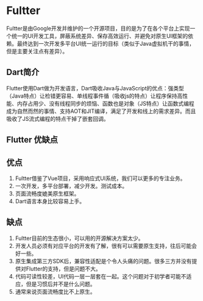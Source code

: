 # Fultter
Fultter是由Google开发并维护的一个开源项目，目的是为了在各个平台上实现一个统一的UI开发工具，屏蔽系统差异、保存高效运行、并避免对原生UI框架的依赖。最终达到一次开发多平台UI统一运行的目标（类似于Java虚拟机干的事情，但是主要关注点有差异）。

## Dart简介
Flutter使用Dart做为开发语言，Dart吸收Java与JavaScript的优点：强类型（Java特点）让检错更容易、单线程事件循（吸收js的特点）让程序保持高性能、内存占用少、没有线程同步的烦恼、函数也是对象（JS特点）让函数式编程成为自然而然的事情、支持AOT和JIT编译，满足了开发和线上的需求差异。而且吸收了JS流式编程的特点干掉了嵌套回调。

## Flutter 优缺点
优点
----
1. Fultter借鉴了Vue项目，采用响应式UI系统，我们可以更多的专注业务。
2. 一次开发，多平台部署，减少开发。测试成本。
3. 页面流畅度媲美原生框架。
4. Dart语言本身比较容易上手。

缺点
----
1. Fultter目前的生态很小，可以用的开源解决方案太少。
2. 开发人员必须有对应平台的开发有了解，很有可以需要原生支持，往后可能会好一些。
3. 原生集成第三方SDK后，兼容性适配是个令人头痛的问题。很多三方并没有提供对Flutter的支持，但是问题不大。
4. 代码可读性较差，UI代码一层一层套在一起。这个问题对于初学者可能不适应，但是习惯后并不是什么问题。
5. 通常来说页面流畅度比不上原生。


